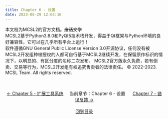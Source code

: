 ```yaml
---
title: Chapter 6 - 设置
date: 2023-06-29 12:03:16
---
```

本文档为MCSL2的官方文档。~~废话文学~~  
MCSL2基于Python3.8.0和PyQt5技术栈开发，得益于Qt框架与Python环境的良好兼容性，它可以在几乎所有平台上运行！  
软件遵循GNU General Public License Version 3.0开源协议，任何没有被MCSL2开发组种植授权的人都可自行基于MCSL2继续开发，在保留原作标识的情况下，以明显的、有区分度的名称二次发布。
MCSL2官方版永久免费，若有倒卖、交易等行为，MCSL2开发组有权追究售卖者的法律责任。
© 2022-2023. MCSL Team. All rights reserved.

<div>
    <center>
        <br><br>
        <a href="/MCSL2Guide/Chapter-5.html">← Chapter 5 - 扩展工具系统</a>&nbsp;&nbsp;&nbsp;&nbsp;&nbsp;当前章节：Chapter 6 - 设置&nbsp;&nbsp;&nbsp;&nbsp;&nbsp;
        <a href="/MCSL2Guide/Chapter-7.html">Chapter 7 - 错误反馈 →</a>
        <br><br><a href="/MCSL2Guide">回到目录</a>
    </center>
</div>